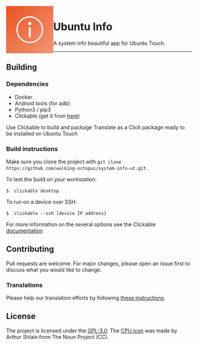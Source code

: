 <img height="128" src="./assets/logo.png" align="left"/>

# Ubuntu Info

A system info beautiful app for Ubuntu Touch.
_____________________________________________

## Building 

### Dependencies
- Docker
- Android tools (for adb)
- Python3 / pip3
- Clickable (get it from [here](https://clickable-ut.dev/en/latest/index.html))

Use Clickable to build and package Translate as a Click package ready to be installed on Ubuntu Touch

### Build instructions
Make sure you clone the project with
`git clone https://github.com/walking-octopus/system-info-ut.git`.

To test the build on your workstation:
```
$  clickable desktop
```

To run on a device over SSH:
```
$  clickable --ssh [device IP address]
```

For more information on the several options see the Clickable [documentation](https://clickable-ut.dev/en/latest/index.html)

## Contributing
Pull requests are welcome. For major changes, please open an issue first to discuss what you would like to change.

### Translations
Please help our translation efforts by following [these instructions](https://github.com/walking-octopus/system-info-ut/tree/main/po/README.md).

## License
The project is licensed under the [GPL-3.0](https://opensource.org/licenses/GPL-3.0).
The [CPU icon](https://thenounproject.com/icon/cpu-156717/) was made by Arthur Shlain from The Noun Project (CC).
